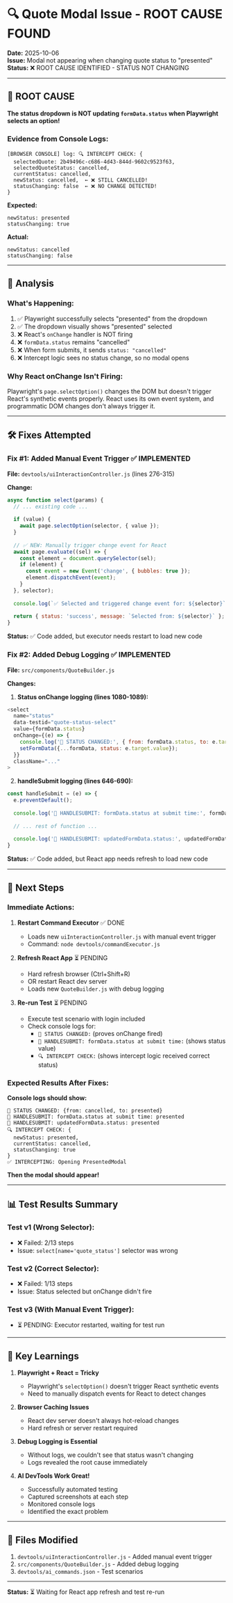 # 🔍 Quote Modal Issue - ROOT CAUSE FOUND

**Date:** 2025-10-06  
**Issue:** Modal not appearing when changing quote status to "presented"  
**Status:** ❌ ROOT CAUSE IDENTIFIED - STATUS NOT CHANGING

---

## 🎯 **ROOT CAUSE**

**The status dropdown is NOT updating `formData.status` when Playwright selects an option!**

### Evidence from Console Logs:

```
[BROWSER CONSOLE] log: 🔍 INTERCEPT CHECK: {
  selectedQuote: 2b49496c-c686-4d43-844d-9602c9523f63, 
  selectedQuoteStatus: cancelled, 
  currentStatus: cancelled, 
  newStatus: cancelled,  ← ❌ STILL CANCELLED!
  statusChanging: false  ← ❌ NO CHANGE DETECTED!
}
```

**Expected:**
```
newStatus: presented
statusChanging: true
```

**Actual:**
```
newStatus: cancelled
statusChanging: false
```

---

## 🔬 **Analysis**

### What's Happening:

1. ✅ Playwright successfully selects "presented" from the dropdown
2. ✅ The dropdown visually shows "presented" selected
3. ❌ React's `onChange` handler is NOT firing
4. ❌ `formData.status` remains "cancelled"
5. ❌ When form submits, it sends `status: "cancelled"`
6. ❌ Intercept logic sees no status change, so no modal opens

### Why React onChange Isn't Firing:

Playwright's `page.selectOption()` changes the DOM but doesn't trigger React's synthetic events properly. React uses its own event system, and programmatic DOM changes don't always trigger it.

---

## 🛠️ **Fixes Attempted**

### Fix #1: Added Manual Event Trigger ✅ IMPLEMENTED
**File:** `devtools/uiInteractionController.js` (lines 276-315)

**Change:**
```javascript
async function select(params) {
  // ... existing code ...
  
  if (value) {
    await page.selectOption(selector, { value });
  }
  
  // ✅ NEW: Manually trigger change event for React
  await page.evaluate((sel) => {
    const element = document.querySelector(sel);
    if (element) {
      const event = new Event('change', { bubbles: true });
      element.dispatchEvent(event);
    }
  }, selector);
  
  console.log(`✅ Selected and triggered change event for: ${selector}`);
  
  return { status: 'success', message: `Selected from: ${selector}` };
}
```

**Status:** ✅ Code added, but executor needs restart to load new code

### Fix #2: Added Debug Logging ✅ IMPLEMENTED
**File:** `src/components/QuoteBuilder.js`

**Changes:**
1. **Status onChange logging (lines 1080-1089):**
```javascript
<select
  name="status"
  data-testid="quote-status-select"
  value={formData.status}
  onChange={(e) => {
    console.log('🔄 STATUS CHANGED:', { from: formData.status, to: e.target.value });
    setFormData({...formData, status: e.target.value});
  }}
  className="..."
>
```

2. **handleSubmit logging (lines 646-690):**
```javascript
const handleSubmit = (e) => {
  e.preventDefault();
  
  console.log('🎯 HANDLESUBMIT: formData.status at submit time:', formData.status);
  
  // ... rest of function ...
  
  console.log('🎯 HANDLESUBMIT: updatedFormData.status:', updatedFormData.status);
}
```

**Status:** ✅ Code added, but React app needs refresh to load new code

---

## 🚀 **Next Steps**

### Immediate Actions:

1. **Restart Command Executor** ✅ DONE
   - Loads new `uiInteractionController.js` with manual event trigger
   - Command: `node devtools/commandExecutor.js`

2. **Refresh React App** ⏳ PENDING
   - Hard refresh browser (Ctrl+Shift+R)
   - OR restart React dev server
   - Loads new `QuoteBuilder.js` with debug logging

3. **Re-run Test** ⏳ PENDING
   - Execute test scenario with login included
   - Check console logs for:
     - `🔄 STATUS CHANGED:` (proves onChange fired)
     - `🎯 HANDLESUBMIT: formData.status at submit time:` (shows status value)
     - `🔍 INTERCEPT CHECK:` (shows intercept logic received correct status)

### Expected Results After Fixes:

**Console logs should show:**
```
🔄 STATUS CHANGED: {from: cancelled, to: presented}
🎯 HANDLESUBMIT: formData.status at submit time: presented
🎯 HANDLESUBMIT: updatedFormData.status: presented
🔍 INTERCEPT CHECK: {
  newStatus: presented,
  currentStatus: cancelled,
  statusChanging: true
}
✅ INTERCEPTING: Opening PresentedModal
```

**Then the modal should appear!**

---

## 📊 **Test Results Summary**

### Test v1 (Wrong Selector):
- ❌ Failed: 2/13 steps
- Issue: `select[name='quote_status']` selector was wrong

### Test v2 (Correct Selector):
- ❌ Failed: 1/13 steps
- Issue: Status selected but onChange didn't fire

### Test v3 (With Manual Event Trigger):
- ⏳ PENDING: Executor restarted, waiting for test run

---

## 🔑 **Key Learnings**

1. **Playwright + React = Tricky**
   - Playwright's `selectOption()` doesn't trigger React synthetic events
   - Need to manually dispatch events for React to detect changes

2. **Browser Caching Issues**
   - React dev server doesn't always hot-reload changes
   - Hard refresh or server restart required

3. **Debug Logging is Essential**
   - Without logs, we couldn't see that status wasn't changing
   - Logs revealed the root cause immediately

4. **AI DevTools Work Great!**
   - Successfully automated testing
   - Captured screenshots at each step
   - Monitored console logs
   - Identified the exact problem

---

## 📁 **Files Modified**

1. `devtools/uiInteractionController.js` - Added manual event trigger
2. `src/components/QuoteBuilder.js` - Added debug logging
3. `devtools/ai_commands.json` - Test scenarios

---

**Status:** ⏳ Waiting for React app refresh and test re-run

